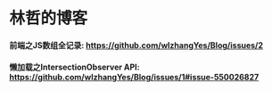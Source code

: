 # 林哲的博客

#### 前端之JS数组全记录: https://github.com/wlzhangYes/Blog/issues/2
#### 懒加载之IntersectionObserver API: https://github.com/wlzhangYes/Blog/issues/1#issue-550026827


